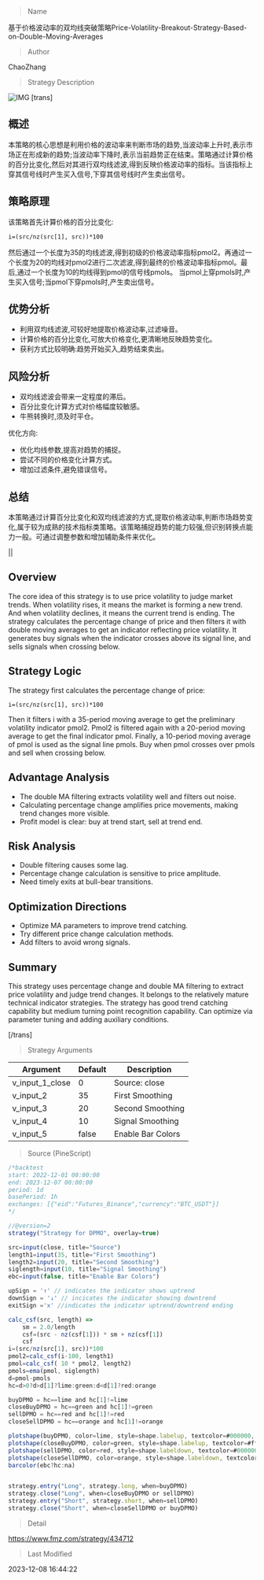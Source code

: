 
> Name

基于价格波动率的双均线突破策略Price-Volatility-Breakout-Strategy-Based-on-Double-Moving-Averages

> Author

ChaoZhang

> Strategy Description

![IMG](https://www.fmz.com/upload/asset/9e67e055c2a9d7350f.png)
[trans]


## 概述

本策略的核心思想是利用价格的波动率来判断市场的趋势,当波动率上升时,表示市场正在形成新的趋势;当波动率下降时,表示当前趋势正在结束。策略通过计算价格的百分比变化,然后对其进行双均线滤波,得到反映价格波动率的指标。当该指标上穿其信号线时产生买入信号,下穿其信号线时产生卖出信号。

## 策略原理  

该策略首先计算价格的百分比变化:

```
i=(src/nz(src[1], src))*100
```

然后通过一个长度为35的均线滤波,得到初级的价格波动率指标pmol2。再通过一个长度为20的均线对pmol2进行二次滤波,得到最终的价格波动率指标pmol。最后,通过一个长度为10的均线得到pmol的信号线pmols。 当pmol上穿pmols时,产生买入信号;当pmol下穿pmols时,产生卖出信号。

## 优势分析

- 利用双均线滤波,可较好地提取价格波动率,过滤噪音。
- 计算价格的百分比变化,可放大价格变化,更清晰地反映趋势变化。  
- 获利方式比较明确:趋势开始买入,趋势结束卖出。

## 风险分析

- 双均线滤波会带来一定程度的滞后。
- 百分比变化计算方式对价格幅度较敏感。
- 牛熊转换时,须及时平仓。

优化方向:

- 优化均线参数,提高对趋势的捕捉。
- 尝试不同的价格变化计算方式。
- 增加过滤条件,避免错误信号。

## 总结  

本策略通过计算百分比变化和双均线滤波的方式,提取价格波动率,判断市场趋势变化,属于较为成熟的技术指标类策略。该策略捕捉趋势的能力较强,但识别转换点能力一般。可通过调整参数和增加辅助条件来优化。

||


## Overview

The core idea of this strategy is to use price volatility to judge market trends. When volatility rises, it means the market is forming a new trend. And when volatility declines, it means the current trend is ending. The strategy calculates the percentage change of price and then filters it with double moving averages to get an indicator reflecting price volatility. It generates buy signals when the indicator crosses above its signal line, and sells signals when crossing below.

## Strategy Logic

The strategy first calculates the percentage change of price:

```
i=(src/nz(src[1], src))*100
```

Then it filters i with a 35-period moving average to get the preliminary volatility indicator pmol2. Pmol2 is filtered again with a 20-period moving average to get the final indicator pmol. Finally, a 10-period moving average of pmol is used as the signal line pmols. Buy when pmol crosses over pmols and sell when crossing below.

## Advantage Analysis  

- The double MA filtering extracts volatility well and filters out noise.
- Calculating percentage change amplifies price movements, making trend changes more visible.
- Profit model is clear: buy at trend start, sell at trend end.

## Risk Analysis

- Double filtering causes some lag. 
- Percentage change calculation is sensitive to price amplitude.
- Need timely exits at bull-bear transitions.

## Optimization Directions

- Optimize MA parameters to improve trend catching.
- Try different price change calculation methods. 
- Add filters to avoid wrong signals.

## Summary   

This strategy uses percentage change and double MA filtering to extract price volatility and judge trend changes. It belongs to the relatively mature technical indicator strategies. The strategy has good trend catching capability but medium turning point recognition capability. Can optimize via parameter tuning and adding auxiliary conditions.

[/trans]

> Strategy Arguments



|Argument|Default|Description|
|----|----|----|
|v_input_1_close|0|Source: close|high|low|open|hl2|hlc3|hlcc4|ohlc4|
|v_input_2|35|First Smoothing|
|v_input_3|20|Second Smoothing|
|v_input_4|10|Signal Smoothing|
|v_input_5|false|Enable Bar Colors|


> Source (PineScript)

``` javascript
/*backtest
start: 2022-12-01 00:00:00
end: 2023-12-07 00:00:00
period: 1d
basePeriod: 1h
exchanges: [{"eid":"Futures_Binance","currency":"BTC_USDT"}]
*/

//@version=2
strategy("Strategy for DPMO", overlay=true)

src=input(close, title="Source")
length1=input(35, title="First Smoothing")
length2=input(20, title="Second Smoothing")
siglength=input(10, title="Signal Smoothing")
ebc=input(false, title="Enable Bar Colors")

upSign = '↑' // indicates the indicator shows uptrend
downSign = '↓' // incicates the indicator showing downtrend
exitSign ='x' //indicates the indicator uptrend/downtrend ending

calc_csf(src, length) => 
	sm = 2.0/length
	csf=(src - nz(csf[1])) * sm + nz(csf[1])
	csf
i=(src/nz(src[1], src))*100
pmol2=calc_csf(i-100, length1)
pmol=calc_csf( 10 * pmol2, length2)
pmols=ema(pmol, siglength)
d=pmol-pmols
hc=d>0?d>d[1]?lime:green:d<d[1]?red:orange

buyDPMO = hc==lime and hc[1]!=lime
closeBuyDPMO = hc==green and hc[1]!=green
sellDPMO = hc==red and hc[1]!=red
closeSellDPMO = hc==orange and hc[1]!=orange

plotshape(buyDPMO, color=lime, style=shape.labelup, textcolor=#000000, text="DPMO", location=location.belowbar, transp=0)
plotshape(closeBuyDPMO, color=green, style=shape.labelup, textcolor=#ffffff,  text="X", location=location.belowbar, transp=0)
plotshape(sellDPMO, color=red, style=shape.labeldown, textcolor=#000000, text="DPMO", location=location.abovebar, transp=0)
plotshape(closeSellDPMO, color=orange, style=shape.labeldown, textcolor=#ffffff,  text="X", location=location.abovebar, transp=0)
barcolor(ebc?hc:na)


strategy.entry("Long", strategy.long, when=buyDPMO)
strategy.close("Long", when=closeBuyDPMO or sellDPMO)   
strategy.entry("Short", strategy.short, when=sellDPMO)
strategy.close("Short", when=closeSellDPMO or buyDPMO)  

```

> Detail

https://www.fmz.com/strategy/434712

> Last Modified

2023-12-08 16:44:22
